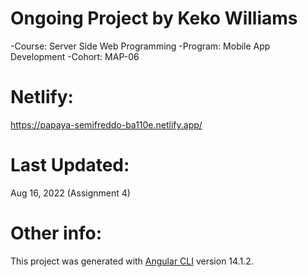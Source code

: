 # Ongoing Project by Keko Williams
-Course:   Server Side Web Programming
-Program:  Mobile App Development
-Cohort:   MAP-06

# Netlify:
  https://papaya-semifreddo-ba110e.netlify.app/

# Last Updated:
Aug 16, 2022 (Assignment 4)

# Other info:
This project was generated with [Angular CLI](https://github.com/angular/angular-cli) version 14.1.2.
